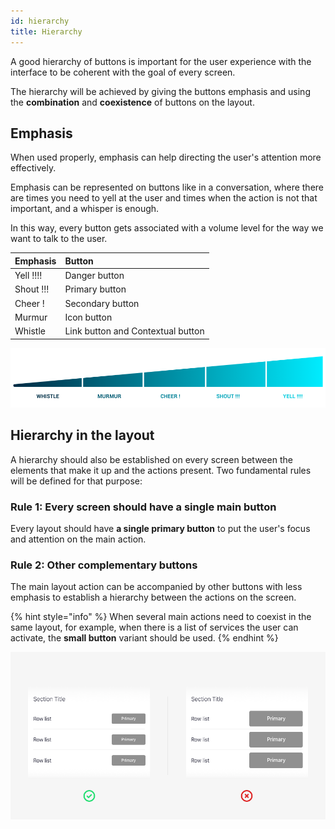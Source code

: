 ```yaml
---
id: hierarchy
title: Hierarchy
---
```


A good hierarchy of buttons is important for the user experience with the interface to be coherent with the goal of every screen.

The hierarchy will be achieved by giving the buttons emphasis and using the **combination** and **coexistence** of buttons on the layout.

## Emphasis

When used properly, emphasis can help directing the user's attention more effectively. ‌

Emphasis can be represented on buttons like in a conversation, where there are times you need to yell at the user and times when the action is not that important, and a whisper is enough.

In this way, every button gets associated with a volume level for the way we want to talk to the user.

| Emphasis | Button |
| :--- | :--- |
| Yell !!!! | Danger button |
| Shout !!! | Primary button |
| Cheer ! | Secondary button |
| Murmur | Icon button |
| Whistle | Link button and Contextual button |

![](../../img/hierarchy_emphasis.png)

## Hierarchy in the layout

A hierarchy should also be established on every screen between the elements that make it up and the actions present. Two fundamental rules will be defined for that purpose:

### **Rule 1: Every screen should have a single main button**

Every layout should have **a single primary button** to put the user's focus and attention on the main action.

### **Rule 2: Other complementary buttons**

The main layout action can be accompanied by other buttons with less emphasis to establish a hierarchy between the actions on the screen.

{% hint style="info" %}
When several main actions need to coexist in the same layout, for example, when there is a list of services the user can activate, the **small button** variant should be used.
{% endhint %}

![When there is more than one main action the small button variation should be used](../../img/hierarchy_layout.png)

